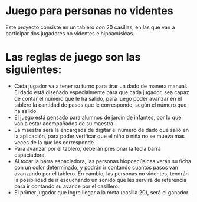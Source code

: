 # Juego para personas no videntes
Este proyecto consiste en un tablero con 20 casillas, en las que van a participar dos jugadores no videntes e hipoacúsicas.

# Las reglas de juego son las siguientes:
 - Cada jugador va a tener su turno para tirar un dado de manera manual. El dado está diseñado especialmente para que cada jugador, sea capaz de contar el número que le ha salido, para luego poder avanzar en el tablero la cantidad de pasos que le corresponde, según el número que ha salido.
 - El juego está pensado para alumnos de jardín de infantes, por lo que van a estar acompañados de su maestra.
 - La maestra será la encargada de digitar el número de dado que salió en la aplicación, para poder verificar que el niño o niña no se mueva mas veces de la que les corresponde.
 - Para avanzar por el tablero, deberán presionar la tecla barra espaciadora.
 - Al tocar la barra espaciadora, las personas hiopoacúsicas verán su ficha con un color determinado, y podrán ir contando cuantos pasos van avanzando por el tablero. En cambio, las personas no videntes, tendrán la posibilidad de ir escuchando un sonido que les servirá de referencia para ir contando su avance por el casillero.
 - El primer jugador que logre llegar a la meta (casilla 20), será el ganador.
